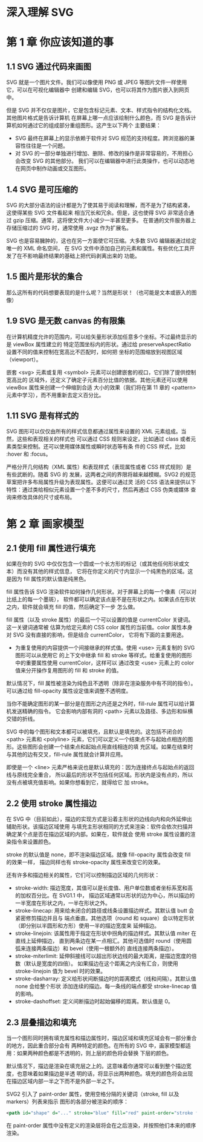 # 深入理解 SVG

# 第 1 章 你应该知道的事

## 1.1 SVG 通过代码来画图

SVG 就是⼀个图⽚⽂件。我们可以像使⽤ PNG 或 JPEG 等图⽚⽂件⼀样使⽤它，可以在可视化编辑器中
创建和编辑 SVG，也可以将其作为图⽚嵌⼊到⽹页中。    

但是 SVG 并不仅仅是图⽚，它是包含标记元素、⽂本、样式指令的结构化⽂档。其他图⽚格式是告诉计算机
在屏幕上哪⼀点应该绘制什么颜⾊，⽽ SVG 是告诉计算机如何通过它的组成部分重组图形。这产⽣以下两个
主要结果：    

- SVG 最终在屏幕上的显⽰依赖于软件对 SVG 规范的⽀持程度。跨浏览器的兼容性往往是⼀个问题。
- 对 SVG 的⼀部分单独进⾏增加、删除、修改的操作是⾮常容易的，不⽤担⼼会改变 SVG 的其他部分。
我们可以在编辑器中进⾏此类操作，也可以动态地在⽹页中制作动画或交互图形。     

## 1.4 SVG 是可压缩的

SVG 的⼤部分语法的设计都是为了使其易于阅读和理解，⽽不是为了结构紧凑，这使得某些 SVG ⽂件看起来
相当冗长和冗余。但是，这也使得 SVG ⾮常适合通过 gzip 压缩。通常，这将使⽂件⼤⼩减少⼀半甚⾄更多。
在普通的⽂件服务器上存储压缩过的 SVG 时，通常使⽤ .svgz 作为扩展名。  

SVG 也是容易臃肿的，这也在另⼀⽅⾯使它可压缩。⼤多数 SVG 编辑器通过给定唯⼀的 XML 命名空间，
在 SVG ⽂件中添加⾃⼰的元素和属性。有些优化⼯具开发了在不影响最终结果的基础上把代码剥离出来的
功能。     

## 1.5 图片是形状的集合

那么这所有的代码想要表现的是什么呢？当然是形状！（也可能是⽂本或嵌⼊的图像）    

## 1.9 SVG 是无数 canvas 的有限集

在计算机精度允许的范围内，可以给⽮量形状添加任意多个坐标。不过最终显⽰的是 viewBox 属性建⽴的
特定范围坐标内的形状。通过给 preserveAspectRatio 设置不同的值来控制在宽⾼⽐不匹配时，如何把
坐标的范围缩放到视图区域（viewport）。   

嵌套 &lt;svg&gt; 元素或复⽤ &lt;symbol&gt; 元素可以创建嵌套的视口，它们除了提供控制宽⾼⽐的
区域外，还定义了确定⼦元素百分⽐值的依据。其他元素还可以使⽤ viewBox 属性来创建⼀个伸缩到合适
⼤⼩的效果（我们将在第 11 章的 &lt;pattern&gt; 元素中学习），⽽不⽤重新去定义百分⽐。   

## 1.11 SVG 是有样式的

SVG 图形可以仅仅由所有的样式信息都通过属性来设置的 XML 元素组成。当然，这些和表现相关的样式也
可以通过 CSS 规则来设定，⽐如通过 class 或者元素类型来控制。还可以使⽤媒体属性或瞬时状态等有条
件的 CSS 样式，⽐如 :hover 和 :focus。   

严格分开⼏何结构（XML 属性）和表现样式（表现属性或者 CSS 样式规则）是有些武断的。随着 SVG 的
发展，这两者之间的界限将越来越模糊。SVG2 的规范草案把许多布局属性升级为表现属性。这便可以通过灵
活的 CSS 语法来提供以下特性：通过类给相似元素设置⼀个差不多的尺⼨，然后再通过 CSS 伪类或媒体
查询来修改具体的尺⼨或布局。     

# 第 2 章 画家模型

## 2.1 使用 fill 属性进行填充

如果在你的 SVG 中仅仅包含⼀个圆或⼀个长⽅形的标记（或其他任何形状或⽂本）⽽没有其他的样式信息，
它将在你定义的尺⼨内显⽰⼀个纯⿊⾊的区域。这是因为 fill 属性的默认值是纯⿊⾊。   

fill 属性告诉 SVG 渲染软件如何操作⼏何形状。对于屏幕上的每⼀个像素（可以对⽐纸上的每⼀个墨斑），
软件都可以确定该点是不是在形状之内。如果该点在形状之内，软件就会填充 fill 的值，然后确定下⼀步
怎么做。    

fill 属性（以及 stroke 属性）的最后⼀个可以设置的值是 currentColor 关键词。这⼀关键词通常被
估算为给定元素的 CSS color 属性的当前值。color 属性本⾝对 SVG 没有直接的影响，但是结合 currentColor，
它将有下面的主要⽤途。    

- 为重复使⽤的内容提供⼀个间接继承的样式值。使⽤ &lt;use&gt; 元素复制的 SVG 图形可以从使⽤它
的上下⽂中继承 fill 和 stroke 等样式。给重复使⽤的图形中的重要属性使⽤ currentColor，这样可以
通过改变 &lt;use&gt; 元素上的 color 值来分开操作复⽤图形的 fill 和 stroke 的值。    

默认情况下，fill 属性被渲染为纯⾊且不透明（除⾮在渲染服务中有不同的指令）。可以通过给
fill-opacity 属性设定值来调整不透明度。    

当你不能确定图形的某⼀部分是在图形之内还是之外时，fill-rule 属性可以给计算机发送精确的指令。
它会影响内部有洞的 &lt;path&gt; 元素以及路径、多边形和纵横交错的折线。    

SVG 中的每个图形和⽂本都可以被填充，且默认是填充的。这包括不闭合的 &lt;path&gt; 元素和 &lt;polyline&gt;
元素，它们可以定义⼀个结束点不与起始点相连的图形。这些图形会创建⼀个结束点和起始点⽤直线相连的填
充区域。如果在结束时与其他的边有交叉，fill-rule 属性就会计算并应⽤。    

即使是⼀个 &lt;line&gt; 元素严格来说也是默认填充的：因为连接终点与起始点的返回线与原线完全重合，
所以最后的形状不包括任何区域。形状内是没有点的，所以没有点被填充值影响。如果你想看到它，就得给它
加 stroke。     

## 2.2 使用 stroke 属性描边

在 SVG 中（⽬前如此），描边的实现⽅式是沿着主形状的边线向内和向外延伸出辅助形状。该描边区域使⽤
与填充主形状相同的⽅式来渲染：软件会依次扫描并确定某个点是否在描边区域的内部。如果在，软件就会
使⽤ stroke 属性设置的渲染指令来设置颜⾊。    

stroke 的默认值是 none，即不渲染描边区域。就像 fill-opacity 属性会改变 fill 的效果⼀样，
描边同样也有 stroke-opacity 属性来改变它的效果。     

还有许多和描边相关的属性，它们可以控制描边区域的几何形状：    

- stroke-width: 描边宽度，其值可以是长度值、用户单位数或者坐标系宽和高的加权百分比。在 SVG1.1 中，
描边区域通常以形状的边为中⼼，所以描边的⼀半宽度在形状之内，⼀半在形状之外。    
- stroke-linecap: 用来给未闭合的路径或线条设置描边样式。其默认值 butt 会紧密修剪描边并且与
端点垂直。其他选项（round 和 square）会以特定形状（即分别以半圆形和方形）使用一半的描边宽度来
延伸描边。    
- stroke-linejoin: 该属性用于指定在形状中拐角的描边样式。其默认值 miter 在直线上延伸描边，
直到两条边在某一点相汇。其他可选值时 round（使用圆弧来连接两条描边）和 bevel（使用一根额外的
直线连接两条描边）。    
- stroke-miterlimit: 延伸斜接线可以超出形状边线的最大距离，是描边宽度的倍数（默认是宽度的四倍）。
如果描边在这个距离之内没有汇合，则使用 stroke-linejoin 值为 bevel 时的效果。   
- stroke-dasharray: 定义给形状间断描边时的距离模式（线和间隔）。其默认值 none 会给整个形状
添加连续的描边。每⼀条线的端点都受 stroke-linecap 值的影响。    
- stroke-dashoffset: 定义间断描边时起始偏移的距离。默认值是 0。    

## 2.3 层叠描边和填充

当⼀个图形同时拥有填充属性和描边属性时，描边区域和填充区域会有⼀部分重合的地⽅，因此重合部分会有
两种特定的颜⾊。在所有的 SVG 中，画家模型都适⽤：如果两种颜⾊都是不透明的，则上层的颜⾊将会替换
下层的颜⾊。     

默认情况下，描边是渲染在填充层之上的。这意味着你通常可以看到整个描边宽度，也意味着如果描边是半透
明的话，将显⽰出两种颜⾊。填充的颜⾊将会出现在描边区域内部⼀半之下⽽不是外部⼀半之下。    

SVG2 引入了 paint-order 属性，使用空格分隔的关键词（stroke, fill 以及 markers）列表来指示
图形的各部分被渲染的顺序：    

```svg
<path id="shape" d="..." stroke="blue" fill="red" paint-order="stroke fill" />
```    

在 paint-order 属性中没有定义的渲染层将会在之后渲染，并按照他们本来的顺序渲染。    
